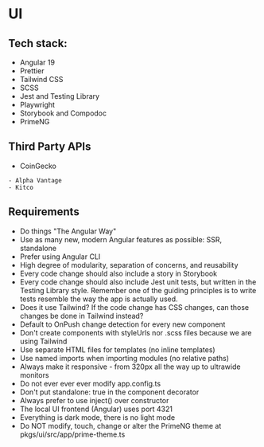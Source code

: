 # UI

## Tech stack:

- Angular 19
- Prettier
- Tailwind CSS
- SCSS
- Jest and Testing Library
- Playwright
- Storybook and Compodoc
- PrimeNG

## Third Party APIs

- CoinGecko

```undecided
- Alpha Vantage
- Kitco
```

## Requirements

- Do things "The Angular Way"
- Use as many new, modern Angular features as possible: SSR, standalone
- Prefer using Angular CLI
- High degree of modularity, separation of concerns, and reusability
- Every code change should also include a story in Storybook
- Every code change should also include Jest unit tests, but written in the Testing Library style. Remember one of the guiding principles is to write tests resemble the way the app is actually used.
- Does it use Tailwind? If the code change has CSS changes, can those changes be done in Tailwind instead?
- Default to OnPush change detection for every new component
- Don't create components with styleUrls nor .scss files because we are using Tailwind
- Use separate HTML files for templates (no inline templates)
- Use named imports when importing modules (no relative paths)
- Always make it responsive - from 320px all the way up to ultrawide monitors
- Do not ever ever ever modify app.config.ts
- Don't put standalone: true in the component decorator
- Always prefer to use inject() over constructor
- The local UI frontend (Angular) uses port 4321
- Everything is dark mode, there is no light mode
- Do NOT modify, touch, change or alter the PrimeNG theme at pkgs/ui/src/app/prime-theme.ts
